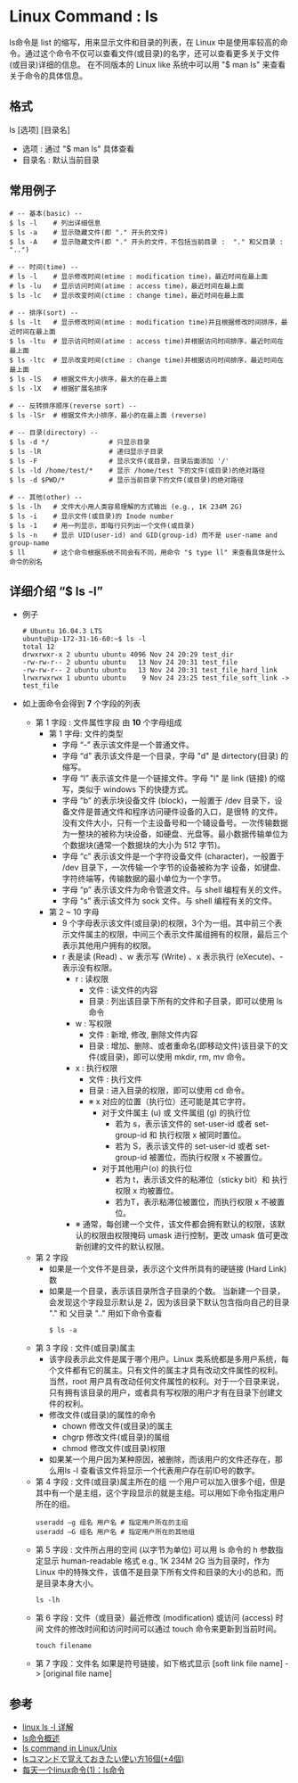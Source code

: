 # Linux Command : ls

ls命令是 list 的缩写，用来显示文件和目录的列表，在 Linux 中是使用率较高的命令。通过这个命令不仅可以查看文件(或目录)的名字，还可以查看更多关于文件(或目录)详细的信息。
在不同版本的 Linux like 系统中可以用 "$ man ls" 来查看关于命令的具体信息。

## 格式

ls [选项] [目录名]
- 选项 : 通过 "$ man ls" 具体查看
- 目录名 : 默认当前目录

## 常用例子

```
# -- 基本(basic) --
$ ls -l    # 列出详细信息
$ ls -a    # 显示隐藏文件(即 "." 开头的文件) 
$ ls -A    # 显示隐藏文件(即 "." 开头的文件，不包括当前目录 :  "." 和父目录 : "..") 

# -- 时间(time) --
# ls -l    # 显示修改时间(mtime : modification time)，最近时间在最上面
# ls -lu   # 显示访问时间(atime : access time)，最近时间在最上面
$ ls -lc   # 显示改变时间(ctime : change time)，最近时间在最上面

# -- 排序(sort) --
$ ls -lt   # 显示修改时间(mtime : modification time)并且根据修改时间排序，最近时间在最上面
$ ls -ltu  # 显示访问时间(atime : access time)并根据访问时间排序，最近时间在最上面
$ ls -ltc  # 显示改变时间(ctime : change time)并根据访问时间排序，最近时间在最上面
$ ls -lS   # 根据文件大小排序，最大的在最上面
$ ls -lX   # 根据扩展名排序

# -- 反转排序顺序(reverse sort) --
$ ls -lSr  # 根据文件大小排序，最小的在最上面 (reverse)

# -- 目录(directory) --
$ ls -d */               # 只显示目录
$ ls -lR                 # 递归显示子目录
$ ls -F                  # 显示文件(或目录，目录后面添加 '/'
$ ls -ld /home/test/*    # 显示 /home/test 下的文件(或目录)的绝对路径
$ ls -d $PWD/*           # 显示当前目录下的文件(或目录)的绝对路径

# -- 其他(other) --
$ ls -lh   # 文件大小用人类容易理解的方式输出 (e.g., 1K 234M 2G)
$ ls -i    # 显示文件(或目录)的 Inode number
$ ls -1    # 用一列显示，即每行只列出一个文件(或目录)
$ ls -n    # 显示 UID(user-id) and GID(group-id) 而不是 user-name and group-name
$ ll       # 这个命令根据系统不同会有不同，用命令 "$ type ll" 来查看具体是什么命令的别名
```

## 详细介绍 “$ ls -l”

- 例子
  ```
  # Ubuntu 16.04.3 LTS
  ubuntu@ip-172-31-16-60:~$ ls -l
  total 12
  drwxrwxr-x 2 ubuntu ubuntu 4096 Nov 24 20:29 test_dir
  -rw-rw-r-- 2 ubuntu ubuntu   13 Nov 24 20:31 test_file
  -rw-rw-r-- 2 ubuntu ubuntu   13 Nov 24 20:31 test_file_hard_link
  lrwxrwxrwx 1 ubuntu ubuntu    9 Nov 24 23:25 test_file_soft_link -> test_file
  ```

- 如上面命令会得到 **7** 个字段的列表
  - 第 1 字段 : 文件属性字段
    由 **10** 个字母组成
    - 第 1 字母: 文件的类型
       - 字母 “-” 表示该文件是一个普通文件。
       - 字母 “d” 表示该文件是一个目录，字母 "d" 是 dirtectory(目录) 的缩写。
       - 字母 “l” 表示该文件是一个链接文件。字母 "l" 是 link (链接) 的缩写，类似于 windows 下的快捷方式。
       - 字母 “b” 的表示块设备文件 (block)，一般置于 /dev 目录下，设备文件是普通文件和程序访问硬件设备的入口，是很特 的文件。没有文件大小，只有一个主设备号和一个辅设备号。一次传输数据为一整块的被称为块设备，如硬盘、光盘等。最小数据传输单位为 个数据块(通常一个数据块的大小为 512 字节)。
       - 字母 “c” 表示该文件是一个字符设备文件 (character)，一般置于 /dev 目录下，一次传输一个字节的设备被称为字 设备，如键盘、字符终端等，传输数据的最小单位为一个字节。
       - 字母 “p” 表示该文件为命令管道文件。与 shell 编程有关的文件。
       - 字母 “s” 表示该文件为 sock 文件。与 shell 编程有关的文件。 
    - 第 2 ~ 10 字母
      - 9 个字母表示该文件(或目录)的权限，3个为一组。其中前三个表示文件属主的权限，中间三个表示文件属组拥有的权限，最后三个表示其他用户拥有的权限。
      - r 表是读 (Read) 、w 表示写 (Write) 、x 表示执行 (eXecute)、- 表示没有权限。
         - r : 读权限
           - 文件 : 读文件的内容
           - 目录 : 列出该目录下所有的文件和子目录，即可以使用 ls 命令
         - w : 写权限
           - 文件 : 新增, 修改, 删除文件内容
           - 目录 : 增加、删除、或者重命名(即移动文件)该目录下的文件(或目录)，即可以使用 mkdir, rm, mv 命令。
         - x : 执行权限
           - 文件 : 执行文件
           - 目录 : 进入目录的权限，即可以使用 cd 命令。
           * ※ x 对应的位置（执行位）还可能是其它字符。
             - 对于文件属主 (u) 或 文件属组 (g) 的执行位
               - 若为 s，表示该文件的 set-user-id 或者 set-group-id 和 执行权限 x 被同时置位。
               - 若为 S，表示该文件的 set-user-id 或者 set-group-id 被置位，而执行权限 x 不被置位。
             - 对于其他用户(o) 的执行位
               - 若为 t，表示该文件的粘滞位（sticky bit）和 执行权限 x 均被置位。
               - 若为T，表示粘滞位被置位，而执行权限 x 不被置位。
         * ※ 通常，每创建一个文件，该文件都会拥有默认的权限，该默认的权限由权限掩码 umask 进行控制，更改 umask 值可更改新创建的文件的默认权限。
   - 第 2 字段
     - 如果是一个文件不是目录，表示这个文件所具有的硬链接 (Hard Link)数
     - 如果是一个目录，表示该目录所含子目录的个数。
        当新建一个目录，会发现这个字段显示默认是 2，因为该目录下默认包含指向自己的目录 "." 和 父目录 ".." 用如下命令查看
        ```
        $ ls -a
        ```
   - 第 3 字段 : 文件(或目录)属主
     - 该字段表示此文件是属于哪个用户。Linux 类系统都是多用户系统，每个文件都有它的属主。只有文件的属主才具有改动文件属性的权利。当然，root 用户具有改动任何文件属性的权利。对于一个目录来说，只有拥有该目录的用户，或者具有写权限的用户才有在目录下创建文件的权利。
     - 修改文件(或目录)的属性的命令
       - chown  修改文件(或目录)的属主
       - chgrp  修改文件(或目录)的属组
       - chmod  修改文件(或目录)权限
     - 如果某一个用户因为某种原因，被删除，而该用户的文件还存在，那么用ls -l 查看该文件将显示一个代表用户存在前ID号的数字。
   - 第 4 字段 : 文件(或目录)属主所在的组
     一个用户可以加入很多个组，但是其中有一个是主组，这个字段显示的就是主组。可以用如下命令指定用户所在的组。
     ```
     useradd –g 组名 用户名 # 指定用户所在的主组
     useradd –G 组名 用户名 # 指定用户所在的其他组
     ```
   - 第 5 字段 : 文件所占用的空间 (以字节为单位)
     可以用 ls 命令的 h 参数指定显示 human-readable 格式 e.g., 1K 234M 2G
     当为目录时，作为 Linux 中的特殊文件，该值不是目录下所有文件和目录的大小的总和，而是目录本身大小。
     ```
     ls -lh
     ```
   - 第 6 字段 : 文件（或目录）最近修改 (modification) 或访问 (access) 时间
     文件的修改时间和访问时间可以通过 touch 命令来更新到当前时间。
     ```
     touch filename
     ```
   - 第 7 字段：文件名
     如果是符号链接，如下格式显示
     [soft link file name] -> [original file name]

## 参考

- [linux ls -l 详解](http://blog.csdn.net/sjzs5590/article/details/8254527)
- [ls命令概述](http://blog.csdn.net/gnail_oug/article/details/70162658)
- [ls command in Linux/Unix](http://www.rapidtables.com/code/linux/ls.htm)
- [lsコマンドで覚えておきたい使い方16個(+4個)](https://orebibou.com/2014/07/ls%E3%82%B3%E3%83%9E%E3%83%B3%E3%83%89%E3%81%A7%E8%A6%9A%E3%81%88%E3%81%A6%E3%81%8A%E3%81%8D%E3%81%9F%E3%81%84%E3%81%93%E3%81%A816%E5%80%8B/)
- [每天一个linux命令(1)：ls命令](https://www.cnblogs.com/peida/archive/2012/10/23/2734829.html)


